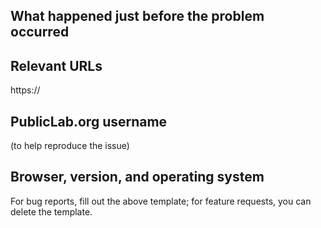 ## What happened just before the problem occurred


## Relevant URLs

https://

## PublicLab.org username

(to help reproduce the issue)

## Browser, version, and operating system


For bug reports, fill out the above template; for feature requests, you can delete the template.
